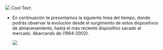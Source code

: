 
![](https://images.cooltext.com/5136753.png)
<a href="http://cooltext.com" target="_top"><img src="https://cooltext.com/images/ct_pixel.gif" width="80" height="15" alt="Cool Text: Logo and Graphics Generator" border="0" /></a>

* En continuación te presentamos la siguiente linea del tiempo, donde podrás observar la evolución desde el surgimiento de estos dispositivos de almacenamiento, hasta el mas reciente dispositivo sacado al mercado. Abarcando de (1994-2002).
   
  ![](https://image.slidesharecdn.com/lneadeltiempodelosdispositivosdealmacenamiento-121010195010-phpapp01/95/lnea-del-tiempo-de-los-dispositivos-de-almacenamiento-2-728.jpg?cb=1349898643)
